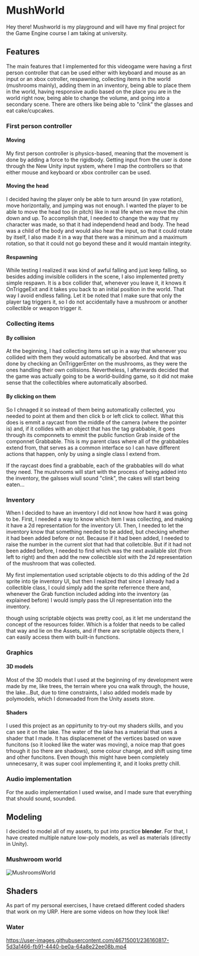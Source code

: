 # MushWorld
Hey there! Mushworld is my playground and will have my final project for the Game Engine course I am taking at university.

## Features
The main features that I implemented for this videogame were having a first person controller that can be used either with keyboard and mouse as an input or an xbox cotroller, respawning, collecting items in the world (mushrooms mainly), adding them in an inventory, being able to place them in the world, having responsive audio based on the place you are in the world right now, being able to change the volume, and going into a secondary scene. There are others like being able to "clink" the glasses and eat cake/cupcakes.

### First person controller
#### Moving
My first person controller is physics-based, meaning that the movement is done by adding a force to the rigidbody. Getting input from the user is done through the New Unity input system, where I map the controllers so that either mouse and keyboard or xbox controller can be used.

#### Moving the head
I decided having the player only be able to turn around (in yaw rotation), move horizontally, and jumping was not enough. I wanted the player to be able to move the head too (in pitch) like in real life when we move the chin down and up. To accomplish that, I needed to change the way that my character was made, so that it had independend head and body. The head was a child of the body and would also hear the input, so that it could rotate by itself, I also made it in a way that there was a minimum and a maximum rotation, so that it could not go beyond these and it would mantain integrity.

#### Respawning
While testing I realized it was kind of awful falling and just keep falling, so besides adding invisible colliders in the scene, I also implemented  pretty simple respawn. It is a box collider that, whenever you leave it, it knows it OnTriggeExit and it takes you back to an initial position in the world. That way I avoid endless falling. Let it be noted that I make sure that only the player tag triggers it, so I do not accidentally have a mushroom or another collectible or weapon trigger it.

### Collecting items
#### By collision
At the beginning, I had collecting items set up in a way that whenever you collided with them they would automatically be absorbed. And that was done by checking an OnTriggerEnter on the mushrooms, as they were the ones handling their own collisions. Nevertheless, I afterwards decided that the game was actually going to be a world-building game, so it did not make sense that the collectibles where automatically absorbed. 

#### By clicking on them
So I chnaged it so instead of them being automatically collected, you needed to point at them and then click b or left click to collect. What this does is emmit a raycast from the middle of the camera (where the pointer is) and, if it collides with an object that has the tag grabbable, it goes through its componnets to emmit the public function Grab inside of the componnet Grabbable. This is my parent class where all of the grabbables extend from, that serves as a common interface so I can have different actions that happen, only by using a single class I extend from.

If the raycast does find a grabbable, each of the grabbables will do what they need. The mushrooms will start with the process of being added into the inventory, the galsses wiull sound "clink", the cakes will start being eaten...

### Inventory
When I decided to have an inventory I did not know how hard it was going to be. First, I needed a way to know which item I was collecting, and making it have a 2d representation for the inventory UI. Then, I needed to let the inventory know that something needed to be added, but checking whether it had been added before or not. Because if it had been added, I needed to raise the number in the current slot that had that colletcible. But if it had not been added before, I needed to find which was the next available slot (from left to right) and then add the new collectible slot with the 2d representation of the mushroom that was collected.

My first implementation used scriptable objects to do this adding of the 2d sprite into tje inventory UI, but then I realized that since I already had a collectible class, I could simply add the sprite referrence there and, whenever the Grab function included adding into the inventory (as explained before) I would ismply pass the UI representation into the inventory. 

though using scriptable objects was pretty cool, as it let me understand the concept of the resources folder. Which is a folder that needs to be called that way and lie on the Assets, and if there are scriptable objects there, I can easily access them with built-in functions.

### Graphics
#### 3D models
Most of the 3D models that I used at the beginning of my development were made by me, like trees, the terrain where you cna walk through, the house, the lake...But, due to time constraints, I also added models made by polymodels, which I donwoaded from the Unity assets store.

#### Shaders
I used this project as an oppirtunity to try-out my shaders skills, and you can see it on the lake. The water of the lake has a material that uses a shader that I made. It has displacemenet of the vertices based on wave funcitons (so it looked like the water was moving), a noice map that goes trhough it (so there are shadows), some colour change, and shift using time and other funcitons. Even though this might have been completely unnecesarry, it was super cool implementing it, and it looks pretty chill.
### Audio implementation
For the audio implementation I used wwise, and I made sure that everything that should sound, sounded.

## Modeling
I decided to model all of my assets, to put into practice **blender**. For that, I have created multiple nature low-poly models, as well as materials (directly in Unity).

### Mushwroom world
![MushroomsWorld](https://user-images.githubusercontent.com/46715001/236161331-749cc415-aa6c-436a-a480-7460e192e7d6.png)

## Shaders
As part of my personal exercises, I have cretaed different coded shaders that work on my URP. Here are some videos on how they look like!

### Water
https://user-images.githubusercontent.com/46715001/236160817-5d3a1466-fb91-4440-be0a-64a8e22ee08b.mp4

